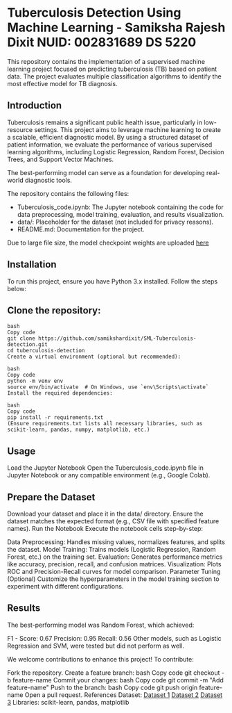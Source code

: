 # Tuberculosis Detection Using Machine Learning - Samiksha Rajesh Dixit NUID: 002831689 DS 5220 
This repository contains the implementation of a supervised machine learning project focused on predicting tuberculosis (TB) based on patient data. The project evaluates multiple classification algorithms to identify the most effective model for TB diagnosis.

## Introduction
Tuberculosis remains a significant public health issue, particularly in low-resource settings. This project aims to leverage machine learning to create a scalable, efficient diagnostic model. By using a structured dataset of patient information, we evaluate the performance of various supervised learning algorithms, including Logistic Regression, Random Forest, Decision Trees, and Support Vector Machines.

The best-performing model can serve as a foundation for developing real-world diagnostic tools.

The repository contains the following files:

- Tuberculosis_code.ipynb: The Jupyter notebook containing the code for data preprocessing, model training, evaluation, and results visualization.
- data/: Placeholder for the dataset (not included for privacy reasons).
- README.md: Documentation for the project.

Due to large file size, the model checkpoint weights are uploaded [here](https://drive.google.com/drive/folders/1BiCJbrk7mDmdzf1-MjMOd9mrQ0MzCljj?usp=drive_link)

## Installation
To run this project, ensure you have Python 3.x installed. Follow the steps below:

## Clone the repository:
```
bash
Copy code
git clone https://github.com/samikshardixit/SML-Tuberculosis-detection.git
cd tuberculosis-detection
Create a virtual environment (optional but recommended):
```
```
bash
Copy code
python -m venv env
source env/bin/activate  # On Windows, use `env\Scripts\activate`
Install the required dependencies:
```
```
bash
Copy code
pip install -r requirements.txt
(Ensure requirements.txt lists all necessary libraries, such as scikit-learn, pandas, numpy, matplotlib, etc.)
```

## Usage
Load the Jupyter Notebook
Open the Tuberculosis_code.ipynb file in Jupyter Notebook or any compatible environment (e.g., Google Colab).

## Prepare the Dataset

Download your dataset and place it in the data/ directory.
Ensure the dataset matches the expected format (e.g., CSV file with specified feature names).
Run the Notebook
Execute the notebook cells step-by-step:

Data Preprocessing: Handles missing values, normalizes features, and splits the dataset.
Model Training: Trains models (Logistic Regression, Random Forest, etc.) on the training set.
Evaluation: Generates performance metrics like accuracy, precision, recall, and confusion matrices.
Visualization: Plots ROC and Precision-Recall curves for model comparison.
Parameter Tuning (Optional)
Customize the hyperparameters in the model training section to experiment with different configurations.

## Results
The best-performing model was Random Forest, which achieved:

F1 - Score: 0.67
Precision: 0.95
Recall: 0.56
Other models, such as Logistic Regression and SVM, were tested but did not perform as well. 

We welcome contributions to enhance this project! To contribute:

Fork the repository.
Create a feature branch:
bash
Copy code
git checkout -b feature-name
Commit your changes:
bash
Copy code
git commit -m "Add feature-name"
Push to the branch:
bash
Copy code
git push origin feature-name
Open a pull request.
References
Dataset: [Dataset 1](https://www.kaggle.com/datasets/iamtapendu/chest-x-ray-lungs-segmentation?select=MetaData.csv) [Dataset 2](https://www.kaggle.com/datasets/beosup/lung-segment?select=masks) [Dataset 3](https://www.kaggle.com/datasets/nih-chest-xrays/data)
Libraries: scikit-learn, pandas, matplotlib

